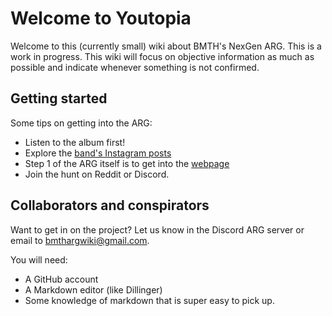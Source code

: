 # Welcome to Youtopia

Welcome to this (currently small) wiki about BMTH's NexGen ARG. This is a work in progress. 
This wiki will focus on objective information as much as possible and indicate whenever something is not confirmed.

## Getting started

Some tips on getting into the ARG:
- Listen to the album first!
- Explore the [band's Instagram posts](https://www.instagram.com/bringmethehorizon/)
- Step 1 of the ARG itself is to get into the [webpage](pages/webpage)
- Join the hunt on Reddit or Discord.

## Collaborators and conspirators

Want to get in on the project? Let us know in the Discord ARG server or email to 
bmthargwiki@gmail.com.

You will need:
- A GitHub account
- A Markdown editor (like Dillinger)
- Some knowledge of markdown that is super easy to pick up.